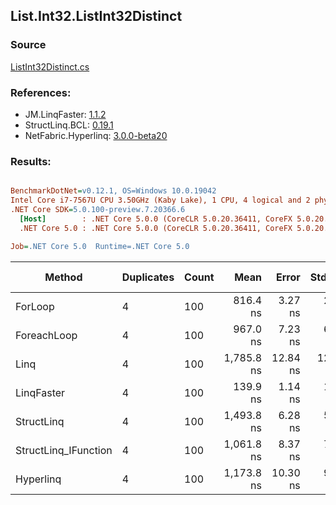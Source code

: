 ﻿## List.Int32.ListInt32Distinct

### Source
[ListInt32Distinct.cs](../LinqBenchmarks/List/Int32/ListInt32Distinct.cs)

### References:
- JM.LinqFaster: [1.1.2](https://www.nuget.org/packages/JM.LinqFaster/1.1.2)
- StructLinq.BCL: [0.19.1](https://www.nuget.org/packages/StructLinq.BCL/0.19.1)
- NetFabric.Hyperlinq: [3.0.0-beta20](https://www.nuget.org/packages/NetFabric.Hyperlinq/3.0.0-beta20)

### Results:
``` ini

BenchmarkDotNet=v0.12.1, OS=Windows 10.0.19042
Intel Core i7-7567U CPU 3.50GHz (Kaby Lake), 1 CPU, 4 logical and 2 physical cores
.NET Core SDK=5.0.100-preview.7.20366.6
  [Host]        : .NET Core 5.0.0 (CoreCLR 5.0.20.36411, CoreFX 5.0.20.36411), X64 RyuJIT
  .NET Core 5.0 : .NET Core 5.0.0 (CoreCLR 5.0.20.36411, CoreFX 5.0.20.36411), X64 RyuJIT

Job=.NET Core 5.0  Runtime=.NET Core 5.0  

```
|               Method | Duplicates | Count |       Mean |    Error |   StdDev | Ratio | RatioSD |  Gen 0 | Gen 1 | Gen 2 | Allocated | CacheMisses/Op | BranchMispredictions/Op |
|--------------------- |----------- |------ |-----------:|---------:|---------:|------:|--------:|-------:|------:|------:|----------:|---------------:|------------------------:|
|              ForLoop |          4 |   100 |   816.4 ns |  3.27 ns |  2.90 ns |  1.00 |    0.00 | 0.6304 |     - |     - |    1320 B |              3 |                       1 |
|          ForeachLoop |          4 |   100 |   967.0 ns |  7.23 ns |  6.41 ns |  1.18 |    0.01 | 0.6294 |     - |     - |    1320 B |              3 |                       2 |
|                 Linq |          4 |   100 | 1,785.8 ns | 12.84 ns | 12.01 ns |  2.19 |    0.02 | 0.5569 |     - |     - |    1168 B |              6 |                       3 |
|           LinqFaster |          4 |   100 |   139.9 ns |  1.14 ns |  1.01 ns |  0.17 |    0.00 |      - |     - |     - |         - |              0 |                       0 |
|           StructLinq |          4 |   100 | 1,493.8 ns |  6.28 ns |  5.24 ns |  1.83 |    0.01 |      - |     - |     - |         - |              0 |                       2 |
| StructLinq_IFunction |          4 |   100 | 1,061.8 ns |  8.37 ns |  7.42 ns |  1.30 |    0.01 |      - |     - |     - |         - |              0 |                       2 |
|            Hyperlinq |          4 |   100 | 1,173.8 ns | 10.30 ns |  9.64 ns |  1.44 |    0.01 |      - |     - |     - |         - |              0 |                       2 |

